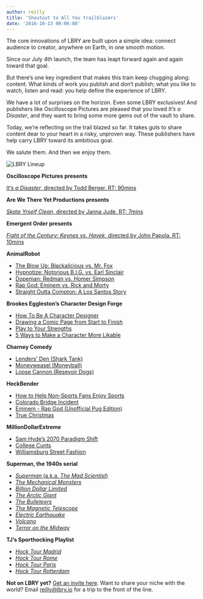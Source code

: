 ```yaml
---
author: reilly
title: 'Shoutout to All You trailblazers'
date: '2016-10-13 00:06:00'
---
```

The core innovations of LBRY are built upon a simple idea: connect audience to creator, anywhere on Earth, in one smooth motion.

Since our July 4th launch, the team has leapt forward again and again toward that goal.

But there’s one key ingredient that makes this train keep chugging along: content. What kinds of work you publish and don’t publish; what you like to watch, listen and read: you help define the experience of LBRY.

We have a lot of surprises on the horizon. Even some LBRY exclusives! And publishers like Oscilloscope Pictures are pleased that you loved *It’s a Disaster*, and they want to bring some more gems out of the vault to share.

Today, we’re reflecting on the trail blazed so far. It takes guts to share content dear to your heart in a risky, unproven way. These publishers have help carry LBRY toward its ambitious goal.

We salute them. And then we enjoy them.

![LBRY Lineup](/img/news/LBRYmashup.png)

**Oscilloscope Pictures presents**

[*It’s a Disaster*, directed by Todd Berger. RT: 90mins](lbry://itsadisaster)

**Are We There Yet Productions presents**

[*Skate Yrself Clean*, directed by Janna Jude. RT: 7mins](lbry://skateyrselfclean)

**Emergent Order presents**

[*Fight of the Century: Keynes vs. Hayek*, directed by John Papola. RT: 10mins](lbry://keynesvhayek)

**AnimalRobot**
- [The Blow Up: Blackalicious vs. Mr. Fox](lbry://theblowup)
- [Hypnotize: Notorious B.I.G. vs. Earl Sinclair](lbry://hypnotize)
- [Dopeman: Redman vs. Homer Simpson](lbry://dopeman)
- [Rap God: Eminem vs. Rick and Morty](lbry://rickandmortyrapgod)
- [Straight Outta Compton: A Los Santos Story](lbry://gtasoc)

**Brookes Eggleston’s Character Design Forge**
- [How To Be A Character Designer](lbry://characterdesigner)
- [Drawing a Comic Page from Start to Finish](lbry://drawingcomics)
- [Play to Your Strengths](lbry://playtoyourstrengths)
- [5 Ways to Make a Character More Likable](lbry://likeablecharacters)

**Charney Comedy**
- [Lenders’ Den (Shark Tank)](lbry://LendersDen)
- [Moneyweasel (Moneyball)](lbry://moneyweasel)
- [Loose Cannon (Resevoir Dogs)](lbry://LooseCannon)

**HeckBender**
- [How to Help Non-Sports Fans Enjoy Sports](lbry://smallpenis)
- [Colorado Bridge Incident](lbry://coloradobridge)
- [Eminem - Rap God (Unofficial Pug Edition)](lbry://pugrapgod)
- [True Christmas](lbry://truechristmas)

**MillionDollarExtreme**
- [Sam Hyde’s 2070 Paradigm Shift](lbry://samhyde2070)
- [College Cunts](lbry://collegecunts)
- [Williamsburg Street Fashion](lbry://WilliamsburgFashion1)

**Superman, the 1940s serial**
- [*Superman* (a.k.a. *The Mad Scientist*)](lbry://superman1940-e1)
- [*The Mechanical Monsters*](lbry://superman1940-e2)
- [*Billion Dollar Limited*](lbry://superman1940-e3)
- [*The Arctic Giant*](lbry://superman1940-e4)
- [*The Bulleteers*](lbry://superman1940-e5)
- [*The Magnetic Telescope*](lbry://superman1940-e6)
- [*Electric Earthquake*](lbry://superman1940-e7)
- [*Volcano*](lbry://superman1940-e8)
- [*Terror on the Midway*](lbry://superman1940-e9)

**TJ’s Sporthocking Playlist**
- [*Hock Tour Madrid*](lbry://sporthock-madrid)
- [*Hock Tour Rome*](lbry://sporthock-rome)
- [*Hock Tour Paris*](lbry://sporthock-paris)
- [*Hock Tour Rotterdam*](lbry://sporthock-rotterdam)

**Not on LBRY yet?** [Get an invite here](https://lbry.io/get). Want to share your niche with the world? Email reilly@lbry.io for a trip to the front of the line.
